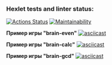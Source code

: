 ### Hexlet tests and linter status:

[![Actions Status](https://github.com/peeercyyy/fullstack-javascript-project-44/workflows/hexlet-check/badge.svg)](https://github.com/peeercyyy/fullstack-javascript-project-44/actions)
[![Maintainability](https://api.codeclimate.com/v1/badges/89a31a315529bb2aff33/maintainability)](https://codeclimate.com/github/peeercyyy/fullstack-javascript-project-44/maintainability)

**Пример игры "brain-even"**
[![asciicast](https://asciinema.org/a/F56m2Za5v8fFp4uNewd2utWHr.svg)](https://asciinema.org/a/F56m2Za5v8fFp4uNewd2utWHr)

**Пример игры "brain-calc"**
[![asciicast](https://asciinema.org/a/yyEVI5fWC7yEx9pHNSrErXvWk.svg)](https://asciinema.org/a/yyEVI5fWC7yEx9pHNSrErXvWk)

**Пример игры "brain-gcd"**
[![asciicast](https://asciinema.org/a/oLOk3MR8H8bjReXe0TOWXHQA0.svg)](https://asciinema.org/a/oLOk3MR8H8bjReXe0TOWXHQA0)
